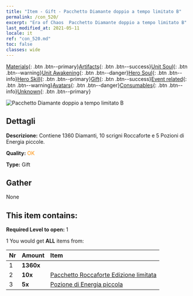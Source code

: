 ```yaml
---
title: "Item - Gift - Pacchetto Diamante doppio a tempo limitato B"
permalink: /con_520/
excerpt: "Era of Chaos  Pacchetto Diamante doppio a tempo limitato B"
last_modified_at: 2021-05-11
locale: it
ref: "con_520.md"
toc: false
classes: wide
---
```

 [Materials](/ItemsIT/){: .btn .btn--primary}[Artifacts](/ItemsIT/Artifacts/){: .btn .btn--success}[Unit Soul](/ItemsIT/UnitSoul/){: .btn .btn--warning}[Unit Awakening](/ItemsIT/UnitAwakening/){: .btn .btn--danger}[Hero Soul](/ItemsIT/HeroSoul/){: .btn .btn--info}[Hero Skill](/ItemsIT/HeroSkill/){: .btn .btn--primary}[Gift](/ItemsIT/Gift/){: .btn .btn--success}[Event related](/ItemsIT/Events/){: .btn .btn--warning}[Avatars](/ItemsIT/Avatars/){: .btn .btn--danger}[Consumables](/ItemsIT/Consumables/){: .btn .btn--info}[Unknown](/ItemsIT/Unknown/){: .btn .btn--primary}

 ![Pacchetto Diamante doppio a tempo limitato B](/images/t/i_907195.png)

## Dettagli
 **Descrizione:** Contiene 1360 Diamanti, 10 scrigni Roccaforte e 5 Pozioni di Energia piccole.

 **Quality:** <span style="color: #FF8C00">OK</span>

 **Type:** Gift

## Gather

  None

## This item contains:

 **Required Level to open:** 1

 1 You would get **ALL** items  from:

  | Nr | Amount |     Item    |
  |:---|:-------|:------------|
  | 1 |  **1360x** | <i class="fas fa-gem"/> |  | 
  | 2 |  **10x** | [Pacchetto Roccaforte Edizione limitata](/ItemsIT/con_2103/) |  | 
  | 3 |  **5x** | [Pozione di Energia piccola](/ItemsIT/con_704/) |  | 
